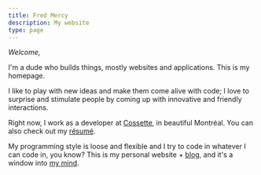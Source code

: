 ```yaml
---
title: Fred Mercy
description: My website
type: page
---
```


*Welcome,*

<div class="home__section" data-what="yeah">

I'm a dude who builds things, mostly websites and applications. This is my homepage.

</div>

<div class="home__section" data-what="ugh">

I like to play with new ideas and make them come alive with code; I love to surprise and stimulate people by coming up with innovative and friendly interactions.

</div>

<div class="home__section" data-what="thats-right">

Right now, I work as a developer at [Cossette](https://cossette.com), in beautiful Montréal. You can also check out my [résumé](/resume).

</div>

<div class="home__section" data-what="come-on-now">

My programming style is loose and flexible and I try to code in whatever I can code in, you know? This is my personal website + [blog](/blog), and it's a window into [my mind](/this-dude).

</div>

